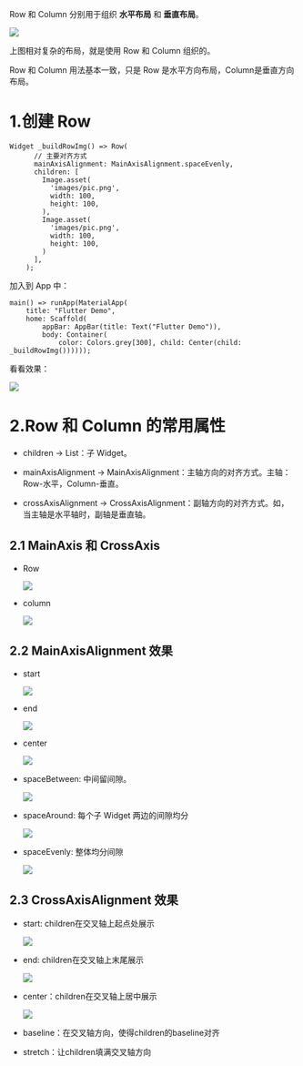 Row 和 Column 分别用于组织 **水平布局** 和 **垂直布局**。  

![](https://raw.githubusercontent.com/chenBingX/img/master/Flutter/row和column例子1.png)  

上图相对复杂的布局，就是使用 Row 和 Column 组织的。  

Row 和 Column 用法基本一致，只是 Row 是水平方向布局，Column是垂直方向布局。  

  

# 1.创建 Row

```
Widget _buildRowImg() => Row(
      // 主要对齐方式
      mainAxisAlignment: MainAxisAlignment.spaceEvenly,
      children: [
        Image.asset(
          'images/pic.png',
          width: 100,
          height: 100,
        ),
        Image.asset(
          'images/pic.png',
          width: 100,
          height: 100,
        )
      ],
    );
```

加入到 App 中：  

```
main() => runApp(MaterialApp(
    title: "Flutter Demo",
    home: Scaffold(
        appBar: AppBar(title: Text("Flutter Demo")),
        body: Container(
            color: Colors.grey[300], child: Center(child: _buildRowImg())))));
```

看看效果： 

![](https://raw.githubusercontent.com/chenBingX/img/master/Flutter/Flutter-demo4.png)  


# 2.Row 和 Column 的常用属性 

- children → List<Widget>：子 Widget。  

- mainAxisAlignment → MainAxisAlignment：主轴方向的对齐方式。主轴：Row-水平，Column-垂直。  

- crossAxisAlignment → CrossAxisAlignment：副轴方向的对齐方式。如，当主轴是水平轴时，副轴是垂直轴。  


## 2.1 MainAxis 和 CrossAxis

- Row  
    
    ![](https://raw.githubusercontent.com/chenBingX/img/master/Flutter/Row-axis.png)
    
    
- column  
    
    ![](https://raw.githubusercontent.com/chenBingX/img/master/Flutter/Column-axis.png)


## 2.2 MainAxisAlignment 效果

- start   
    
   ![](https://raw.githubusercontent.com/chenBingX/img/master/Flutter/MainAxisAlignment-start.png) 


- end  
    
    ![](https://raw.githubusercontent.com/chenBingX/img/master/Flutter/MainAxisAlignment-end.png)


- center  
    
    ![](https://raw.githubusercontent.com/chenBingX/img/master/Flutter/MainAxisAlignment_center.png)


- spaceBetween: 中间留间隙。  
    
    ![](https://raw.githubusercontent.com/chenBingX/img/master/Flutter/MainAxisAlignment-spaceBetwee.png)


- spaceAround: 每个子 Widget 两边的间隙均分  
    
    ![](https://raw.githubusercontent.com/chenBingX/img/master/Flutter/MainAxisAlignment-spaceAround.png)


- spaceEvenly: 整体均分间隙  
    
    ![](https://raw.githubusercontent.com/chenBingX/img/master/Flutter/MainAxisAlignment_spaceEvenly.png)


## 2.3 CrossAxisAlignment 效果


- start: children在交叉轴上起点处展示  
    
    ![](https://raw.githubusercontent.com/chenBingX/img/master/Flutter/CrossAxisAlignment-start.png)
    
- end: children在交叉轴上末尾展示  
    
    ![](https://raw.githubusercontent.com/chenBingX/img/master/Flutter/CrossAxisAlignment-end.png)
    
- center：children在交叉轴上居中展示   
    
    ![](https://raw.githubusercontent.com/chenBingX/img/master/Flutter/CrossAxisAlignment-center.png)

- baseline：在交叉轴方向，使得children的baseline对齐

- stretch：让children填满交叉轴方向

